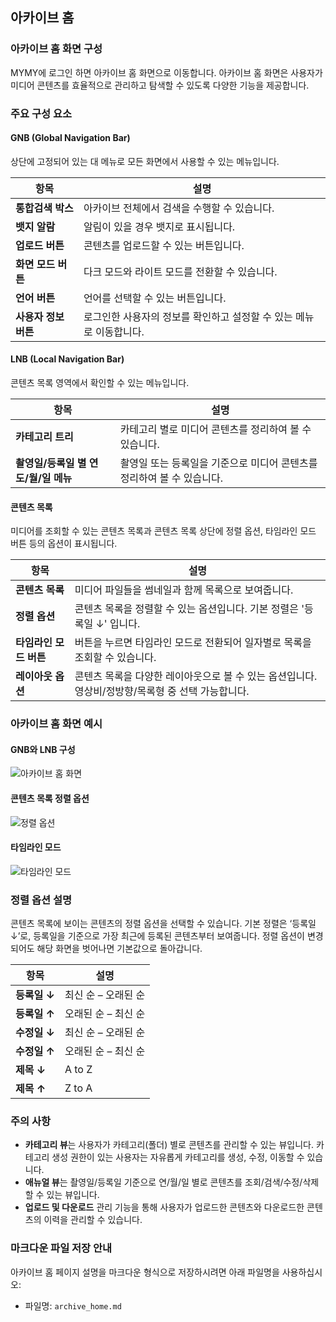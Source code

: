 ## 아카이브 홈

### 아카이브 홈 화면 구성

MYMY에 로그인 하면 아카이브 홈 화면으로 이동합니다. 아카이브 홈 화면은 사용자가 미디어 콘텐츠를 효율적으로 관리하고 탐색할 수 있도록 다양한 기능을 제공합니다.

### 주요 구성 요소

#### GNB (Global Navigation Bar)
상단에 고정되어 있는 대 메뉴로 모든 화면에서 사용할 수 있는 메뉴입니다.

| 항목                     | 설명                                                              |
|------------------------|-----------------------------------------------------------------|
| **통합검색 박스**          | 아카이브 전체에서 검색을 수행할 수 있습니다.                                         |
| **뱃지 알람**              | 알림이 있을 경우 뱃지로 표시됩니다.                                                  |
| **업로드 버튼**            | 콘텐츠를 업로드할 수 있는 버튼입니다.                                                |
| **화면 모드 버튼**         | 다크 모드와 라이트 모드를 전환할 수 있습니다.                                        |
| **언어 버튼**             | 언어를 선택할 수 있는 버튼입니다.                                                  |
| **사용자 정보 버튼**        | 로그인한 사용자의 정보를 확인하고 설정할 수 있는 메뉴로 이동합니다.                          |

#### LNB (Local Navigation Bar)
콘텐츠 목록 영역에서 확인할 수 있는 메뉴입니다.

| 항목                            | 설명                                                      |
|-------------------------------|---------------------------------------------------------|
| **카테고리 트리**                | 카테고리 별로 미디어 콘텐츠를 정리하여 볼 수 있습니다.                                |
| **촬영일/등록일 별 연도/월/일 메뉴** | 촬영일 또는 등록일을 기준으로 미디어 콘텐츠를 정리하여 볼 수 있습니다.                      |

#### 콘텐츠 목록
미디어를 조회할 수 있는 콘텐츠 목록과 콘텐츠 목록 상단에 정렬 옵션, 타임라인 모드 버튼 등의 옵션이 표시됩니다.

| 항목                      | 설명                                                              |
|-------------------------|-----------------------------------------------------------------|
| **콘텐츠 목록**             | 미디어 파일들을 썸네일과 함께 목록으로 보여줍니다.                                    |
| **정렬 옵션**               | 콘텐츠 목록을 정렬할 수 있는 옵션입니다. 기본 정렬은 '등록일 ↓' 입니다.                  |
| **타임라인 모드 버튼**       | 버튼을 누르면 타임라인 모드로 전환되어 일자별로 목록을 조회할 수 있습니다.                    |
| **레이아웃 옵션**           | 콘텐츠 목록을 다양한 레이아웃으로 볼 수 있는 옵션입니다. 영상비/정방향/목록형 중 선택 가능합니다. |

### 아카이브 홈 화면 예시

#### GNB와 LNB 구성

![아카이브 홈 화면](path/to/archive_home_image.png)

#### 콘텐츠 목록 정렬 옵션

![정렬 옵션](path/to/sorting_options_image.png)

#### 타임라인 모드

![타임라인 모드](path/to/timeline_mode_image.png)

### 정렬 옵션 설명

콘텐츠 목록에 보이는 콘텐츠의 정렬 옵션을 선택할 수 있습니다. 기본 정렬은 ‘등록일 ↓’로, 등록일을 기준으로 가장 최근에 등록된 콘텐츠부터 보여줍니다. 정렬 옵션이 변경되어도 해당 화면을 벗어나면 기본값으로 돌아갑니다.

| 항목              | 설명                                  |
|-----------------|-------------------------------------|
| **등록일 ↓**       | 최신 순 – 오래된 순                          |
| **등록일 ↑**       | 오래된 순 – 최신 순                          |
| **수정일 ↓**       | 최신 순 – 오래된 순                          |
| **수정일 ↑**       | 오래된 순 – 최신 순                          |
| **제목 ↓**         | A to Z                               |
| **제목 ↑**         | Z to A                               |

### 주의 사항

- **카테고리 뷰**는 사용자가 카테고리(폴더) 별로 콘텐츠를 관리할 수 있는 뷰입니다. 카테고리 생성 권한이 있는 사용자는 자유롭게 카테고리를 생성, 수정, 이동할 수 있습니다.
- **애뉴얼 뷰**는 촬영일/등록일 기준으로 연/월/일 별로 콘텐츠를 조회/검색/수정/삭제할 수 있는 뷰입니다.
- **업로드 및 다운로드** 관리 기능을 통해 사용자가 업로드한 콘텐츠와 다운로드한 콘텐츠의 이력을 관리할 수 있습니다.

### 마크다운 파일 저장 안내
아카이브 홈 페이지 설명을 마크다운 형식으로 저장하시려면 아래 파일명을 사용하십시오:
- 파일명: `archive_home.md`
